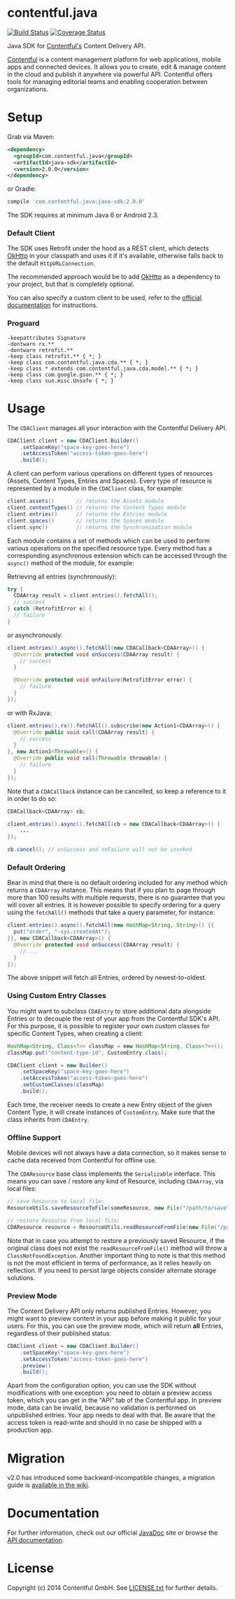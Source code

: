 contentful.java
===============

[![Build Status](https://travis-ci.org/contentful/contentful.java.svg)](https://travis-ci.org/contentful/contentful.java/builds#) [![Coverage Status](https://img.shields.io/coveralls/contentful/contentful.java.svg)](https://coveralls.io/r/contentful/contentful.java?branch=master)

Java SDK for [Contentful's][1] Content Delivery API.

[Contentful][1] is a content management platform for web applications, mobile apps and connected devices. It allows you to create, edit & manage content in the cloud and publish it anywhere via powerful API. Contentful offers tools for managing editorial teams and enabling cooperation between organizations.

Setup
=====

Grab via Maven:
```xml
<dependency>
  <groupId>com.contentful.java</groupId>
  <artifactId>java-sdk</artifactId>
  <version>2.0.0</version>
</dependency>
```
or Gradle:
```groovy
compile 'com.contentful.java:java-sdk:2.0.0'
```

The SDK requires at minimum Java 6 or Android 2.3.

### Default Client

The SDK uses Retrofit under the hood as a REST client, which detects [OkHttp][5] in your classpath and uses it if it's available, otherwise falls back to the default `HttpURLConnection`.

The recommended approach would be to add [OkHttp][5] as a dependency to your project, but that is completely optional.

You can also specify a custom client to be used, refer to the [official documentation][3] for instructions.

### Proguard
```
-keepattributes Signature
-dontwarn rx.**
-dontwarn retrofit.**
-keep class retrofit.** { *; }
-keep class com.contentful.java.cda.** { *; }
-keep class * extends com.contentful.java.cda.model.** { *; }
-keep class com.google.gson.** { *; }
-keep class sun.misc.Unsafe { *; }
```

Usage
=====

The `CDAClient` manages all your interaction with the Contentful Delivery API.
```java
CDAClient client = new CDAClient.Builder()
    .setSpaceKey("space-key-goes-here")
    .setAccessToken("access-token-goes-here")
    .build();
```

A client can perform various operations on different types of resources (Assets, Content Types, Entries and Spaces). Every type of resource is represented by a module in the `CDAClient` class, for example:

```java
client.assets()       // returns the Assets module
client.contentTypes() // returns the Content Types module
client.entries()      // returns the Entries module
client.spaces()       // returns the Spaces module
client.sync()         // returns the Synchronization module
```

Each module contains a set of methods which can be used to perform various operations on the specified resource type. Every method has a corresponding asynchronous extension which can be accessed through the `async()` method of the module, for example:

Retrieving all entries (synchronously):

```java
try {
  CDAArray result = client.entries().fetchAll();
  // success
} catch (RetrofitError e) {
  // failure
}
```

or asynchronously:

```java
client.entries().async().fetchAll(new CDACallback<CDAArray>() {
  @Override protected void onSuccess(CDAArray result) {
    // success
  }

  @Override protected void onFailure(RetrofitError error) {
    // failure
  }
});
```

or with RxJava:

```java
client.entries().rx().fetchAll().subscribe(new Action1<CDAArray>() {
  @Override public void call(CDAArray result) {
    // success
  }
}, new Action1<Throwable>() {
  @Override public void call(Throwable throwable) {
    // failure
  }
});
```

Note that a `CDACallback` instance can be cancelled, so keep a reference to it in order to do so:

```java
CDACallback<CDAArray> cb;

client.entries().async().fetchAll(cb = new CDACallback<CDAArray>() {
    ...
});

cb.cancel(); // onSuccess and onFailure will not be invoked
```

### Default Ordering

Bear in mind that there is no default ordering included for any method which returns a `CDAArray` instance. This means that if you plan to page through more than 100 results with multiple requests, there is no guarantee that you will cover all entries. It is however possible to specify ordering for a query using the `fetchAll()` methods that take a query parameter, for instance:

```java
client.entries().async().fetchAll(new HashMap<String, String>() {{
  put("order", "-sys.createdAt");
}}, new CDACallback<CDAArray>() {
  @Override protected void onSuccess(CDAArray result) {
    // ...
  }
});
```

The above snippet will fetch all Entries, ordered by newest-to-oldest.

### Using Custom Entry Classes

You might want to subclass `CDAEntry` to store additional data alongside Entries or to decouple the rest of your app from the Contentful SDK's API. For this purpose, it is possible to register your own custom classes for specific Content Types, when creating a client:

```java
HashMap<String, Class<?>> classMap = new HashMap<String, Class<?>>();
classMap.put("content-type-id", CustomEntry.class);

CDAClient client = new Builder()
    .setSpaceKey("space-key-goes-here")
    .setAccessToken("access-token-goes-here")
    .setCustomClasses(classMap)
    .build();
```

Each time, the receiver needs to create a new Entry object of the given Content Type, it will create instances of `CustomEntry`. Make sure that the class inherits from `CDAEntry`.

### Offline Support

Mobile devices will not always have a data connection, so it makes sense to cache data received from Contentful for offline use. 

The `CDAResource` base class implements the `Serializable` interface.
This means you can save / restore any kind of Resource, including `CDAArray`, via local files:

```java
// save Resource to local file:
ResourceUtils.saveResourceToFile(someResource, new File("/path/to/save"));

// restore Resource from local file:
CDAResource resource = ResourceUtils.readResourceFromFile(new File("/path/to/restore"));
```

Note that in case you attempt to restore a previously saved Resource, if the original class does not exist the `readResourceFromFile()` method will throw a `ClassNotFoundException`. 
Another important thing to note is that this method is not the most efficient in terms of performance, as it relies heavily on reflection. If you need to persist large objects consider alternate storage solutions.

### Preview Mode

The Content Delivery API only returns published Entries. However, you might want to preview content in your app before making it public for your users. For this, you can use the preview mode, which will return **all** Entries, regardless of their published status:

```java
CDAClient client = new CDAClient.Builder()
    .setSpaceKey("space-key-goes-here")
    .setAccessToken("access-token-goes-here")
    .preview()
    .build();
```

Apart from the configuration option, you can use the SDK without modifications with one exception: you need to obtain a preview access token, which you can get in the "API" tab of the Contentful app. In preview mode, data can be invalid, because no validation is performed on unpublished entries. Your app needs to deal with that. Be aware that the access token is read-write and should in no case be shipped with a production app.

Migration
=========

v2.0 has introduced some backward-incompatible changes, a migration guide is [available in the wiki][7].

Documentation
=============

For further information, check out our official [JavaDoc][3] site or browse the [API documentation][4].

License
=======

Copyright (c) 2014 Contentful GmbH. See [LICENSE.txt][6] for further details.


 [1]: https://www.contentful.com
 [2]: https://oss.sonatype.org/service/local/repositories/releases/content/com/contentful/java/java-sdk/2.0.0/java-sdk-2.0.0.jar
 [3]: https://contentful.github.io/contentful.java/
 [4]: https://www.contentful.com/developers/documentation/content-delivery-api/
 [5]: https://square.github.io/okhttp/
 [6]: LICENSE.txt
 [7]: https://github.com/contentful/contentful.java/wiki/2.0-Migration
